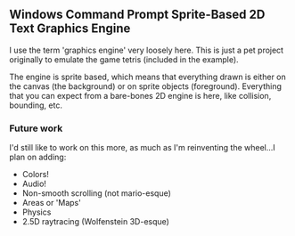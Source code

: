 ## Windows Command Prompt Sprite-Based 2D Text Graphics Engine ##
I use the term 'graphics engine' very loosely here. This is just a pet project originally to emulate the game tetris
(included in the example).

The engine is sprite based, which means that everything drawn is either on the canvas (the background)
or on sprite objects (foreground). Everything that you can expect from a bare-bones 2D engine is here,
like collision, bounding, etc.

### Future work
I'd still like to work on this more, as much as I'm reinventing the wheel...I plan on adding:
- Colors!
- Audio!
- Non-smooth scrolling (not mario-esque)
- Areas or 'Maps'
- Physics
- 2.5D raytracing (Wolfenstein 3D-esque)
